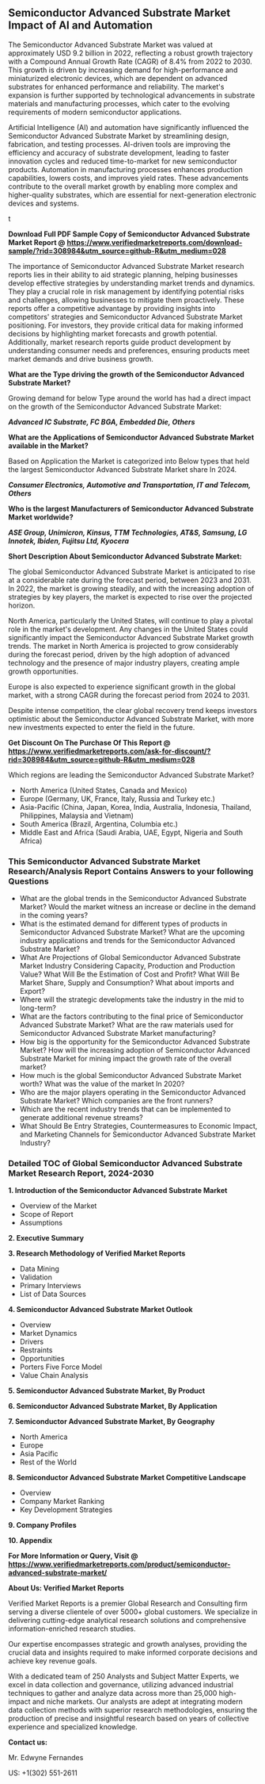 <h2>Semiconductor Advanced Substrate Market Impact of AI and Automation</h2><p>The Semiconductor Advanced Substrate Market was valued at approximately USD 9.2 billion in 2022, reflecting a robust growth trajectory with a Compound Annual Growth Rate (CAGR) of 8.4% from 2022 to 2030. This growth is driven by increasing demand for high-performance and miniaturized electronic devices, which are dependent on advanced substrates for enhanced performance and reliability. The market's expansion is further supported by technological advancements in substrate materials and manufacturing processes, which cater to the evolving requirements of modern semiconductor applications.</p><p>Artificial Intelligence (AI) and automation have significantly influenced the Semiconductor Advanced Substrate Market by streamlining design, fabrication, and testing processes. AI-driven tools are improving the efficiency and accuracy of substrate development, leading to faster innovation cycles and reduced time-to-market for new semiconductor products. Automation in manufacturing processes enhances production capabilities, lowers costs, and improves yield rates. These advancements contribute to the overall market growth by enabling more complex and higher-quality substrates, which are essential for next-generation electronic devices and systems.</p>t</p><p id="" class=""><strong>Download Full PDF Sample Copy of Semiconductor Advanced Substrate Market Report @ <a href="https://www.verifiedmarketreports.com/download-sample/?rid=308984&utm_source=github-R&utm_medium=028" target="_blank">https://www.verifiedmarketreports.com/download-sample/?rid=308984&utm_source=github-R&utm_medium=028</a></strong></p><p>The importance of&nbsp;Semiconductor Advanced Substrate Market research reports lies in their ability to aid strategic planning, helping businesses develop effective strategies by understanding market trends and dynamics. They play a crucial role in risk management by identifying potential risks and challenges, allowing businesses to mitigate them proactively. These reports offer a competitive advantage by providing insights into competitors' strategies and Semiconductor Advanced Substrate Market positioning. For investors, they provide critical data for making informed decisions by highlighting market forecasts and growth potential. Additionally, market research reports guide product development by understanding consumer needs and preferences, ensuring products meet market demands and drive business growth.</p><p><strong>What are the&nbsp;Type driving the growth of the Semiconductor Advanced Substrate Market?</strong></p><p id="" class="">Growing demand for below Type around the world has had a direct impact on the growth of the Semiconductor Advanced Substrate Market:</p><em><strong>Advanced IC Substrate, FC BGA, Embedded Die, Others</strong></em></p><strong>What are the&nbsp;Applications&nbsp;of Semiconductor Advanced Substrate Market available in the Market?</strong></p><p id="" class="">Based on Application the Market is categorized into Below types that held the largest Semiconductor Advanced Substrate Market share In 2024.</p><em><strong>Consumer Electronics, Automotive and Transportation, IT and Telecom, Others</strong></em></p><strong>Who is the largest Manufacturers of Semiconductor Advanced Substrate Market worldwide?</strong></p><p><em><strong>ASE Group, Unimicron, Kinsus, TTM Technologies, AT&S, Samsung, LG Innotek, Ibiden, Fujitsu Ltd, Kyocera</strong></em></p><p id="" class=""><strong>Short Description About Semiconductor Advanced Substrate Market:</strong></p><p>The global Semiconductor Advanced Substrate Market is anticipated to rise at a considerable rate during the forecast period, between 2023 and 2031. In 2022, the market is growing steadily, and with the increasing adoption of strategies by key players, the market is expected to rise over the projected horizon.</p><p>North America, particularly the United States, will continue to play a pivotal role in the market's development. Any changes in the United States could significantly impact the Semiconductor Advanced Substrate Market growth trends. The market in North America is projected to grow considerably during the forecast period, driven by the high adoption of advanced technology and the presence of major industry players, creating ample growth opportunities.</p><p>Europe is also expected to experience significant growth in the global market, with a strong CAGR during the forecast period from 2024 to 2031.</p><p>Despite intense competition, the clear global recovery trend keeps investors optimistic about the Semiconductor Advanced Substrate Market, with more new investments expected to enter the field in the future.</p><p id="" class=""><strong>Get Discount On The Purchase Of This Report @ <a href="https://www.verifiedmarketreports.com/ask-for-discount/?rid=308984&utm_source=github-R&utm_medium=028" target="_blank">https://www.verifiedmarketreports.com/ask-for-discount/?rid=308984&utm_source=github-R&utm_medium=028</a></strong></p>Which regions are leading the Semiconductor Advanced Substrate Market?</p><ul><li>North America (United States, Canada and Mexico)</li><li>Europe (Germany, UK, France, Italy, Russia and Turkey etc.)</li><li>Asia-Pacific (China, Japan, Korea, India, Australia, Indonesia, Thailand, Philippines, Malaysia and Vietnam)</li><li>South America (Brazil, Argentina, Columbia etc.)</li><li>Middle East and Africa (Saudi Arabia, UAE, Egypt, Nigeria and South Africa)</li></ul><h3 id="" class="">This Semiconductor Advanced Substrate Market Research/Analysis Report Contains Answers to your following Questions</h3><ul><li>What are the global trends in the Semiconductor Advanced Substrate Market? Would the market witness an increase or decline in the demand in the coming years?</li><li>What is the estimated demand for different types of products in Semiconductor Advanced Substrate Market? What are the upcoming industry applications and trends for the Semiconductor Advanced Substrate Market?</li><li>What Are Projections of Global Semiconductor Advanced Substrate Market Industry Considering Capacity, Production and Production Value? What Will Be the Estimation of Cost and Profit? What Will Be Market Share, Supply and Consumption? What about imports and Export?</li><li>Where will the strategic developments take the industry in the mid to long-term?</li><li>What are the factors contributing to the final price of Semiconductor Advanced Substrate Market? What are the raw materials used for Semiconductor Advanced Substrate Market manufacturing?</li><li>How big is the opportunity for the Semiconductor Advanced Substrate Market? How will the increasing adoption of Semiconductor Advanced Substrate Market for mining impact the growth rate of the overall market?</li><li>How much is the global Semiconductor Advanced Substrate Market worth? What was the value of the market In 2020?</li><li>Who are the major players operating in the Semiconductor Advanced Substrate Market? Which companies are the front runners?</li><li>Which are the recent industry trends that can be implemented to generate additional revenue streams?</li><li>What Should Be Entry Strategies, Countermeasures to Economic Impact, and Marketing Channels for Semiconductor Advanced Substrate Market Industry?</li></ul><h3 id="" class="">Detailed TOC of Global Semiconductor Advanced Substrate Market Research Report, 2024-2030</h3><p id="" class=""><strong>1. Introduction of the Semiconductor Advanced Substrate Market</strong></p><ul><li>Overview of the Market</li><li>Scope of Report</li><li>Assumptions</li></ul><p id="" class=""><strong>2. Executive Summary</strong></p><p id="" class=""><strong>3. Research Methodology of Verified Market Reports</strong></p><ul><li>Data Mining</li><li>Validation</li><li>Primary Interviews</li><li>List of Data Sources</li></ul><p id="" class=""><strong>4. Semiconductor Advanced Substrate Market Outlook</strong></p><ul><li>Overview</li><li>Market Dynamics</li><li>Drivers</li><li>Restraints</li><li>Opportunities</li><li>Porters Five Force Model</li><li>Value Chain Analysis</li></ul><p id="" class=""><strong>5. Semiconductor Advanced Substrate Market, By Product</strong></p><p id="" class=""><strong>6. Semiconductor Advanced Substrate Market, By Application</strong></p><p id="" class=""><strong>7. Semiconductor Advanced Substrate Market, By Geography</strong></p><ul><li>North America</li><li>Europe</li><li>Asia Pacific</li><li>Rest of the World</li></ul><p id="" class=""><strong>8. Semiconductor Advanced Substrate Market Competitive Landscape</strong></p><ul><li>Overview</li><li>Company Market Ranking</li><li>Key Development Strategies</li></ul><p id="" class=""><strong>9. Company Profiles</strong></p><p id="" class=""><strong>10. Appendix</strong></p><p id="" class=""><strong>For More Information or Query, Visit @ <a href="https://www.verifiedmarketreports.com/product/semiconductor-advanced-substrate-market/" target="_blank">https://www.verifiedmarketreports.com/product/semiconductor-advanced-substrate-market/</a></strong></p><p id="" class=""><strong>About Us: Verified Market Reports</strong></p><p id="" class="">Verified Market Reports is a premier Global Research and Consulting firm serving a diverse clientele of over 5000+ global customers. We specialize in delivering cutting-edge analytical research solutions and comprehensive information-enriched research studies.</p><p id="" class="">Our expertise encompasses strategic and growth analyses, providing the crucial data and insights required to make informed corporate decisions and achieve key revenue goals.</p><p id="" class="">With a dedicated team of 250 Analysts and Subject Matter Experts, we excel in data collection and governance, utilizing advanced industrial techniques to gather and analyze data across more than 25,000 high-impact and niche markets. Our analysts are adept at integrating modern data collection methods with superior research methodologies, ensuring the production of precise and insightful research based on years of collective experience and specialized knowledge.</p><p id="" class=""><strong>Contact us:</strong></p><p id="" class="">Mr. Edwyne Fernandes</p><p id="" class="">US: +1(302) 551-2611</p>